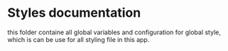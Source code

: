 # Styles documentation

this folder containe all global variables and configuration for global style, which is can be use for all styling file in this app.
